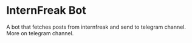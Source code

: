 # InternFreak Bot

A bot that fetches posts from internfreak and send to telegram channel. More on telegram channel.

